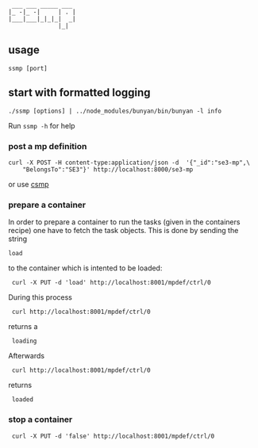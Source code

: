 ```
 ___ ___ _____ ___ 
|_ -|_ -|     | . |
|___|___|_|_|_|  _|
              |_|  
```
## usage

```
ssmp [port]
```

## start with formatted logging

```
./ssmp [options] | ../node_modules/bunyan/bin/bunyan -l info
```

Run ```ssmp -h``` for help

### post a mp definition


```
curl -X POST -H content-type:application/json -d  '{"_id":"se3-mp",\
	"BelongsTo":"SE3"}' http://localhost:8000/se3-mp
```

or use [csmp](https://github.com/wactbprot/csmp)

### prepare a container

In order to prepare a container to run the tasks 
(given in the containers recipe) one have to fetch
the task objects. This is done by sending the string 

```load```

to the container which is intented to be loaded:

```
 curl -X PUT -d 'load' http://localhost:8001/mpdef/ctrl/0
```
During this process 
```
 curl http://localhost:8001/mpdef/ctrl/0
```
returns a
```
 loading
```
Afterwards 
```
 curl http://localhost:8001/mpdef/ctrl/0
```
returns
```
 loaded
```

### stop a container

```
 curl -X PUT -d 'false' http://localhost:8001/mpdef/ctrl/0
```